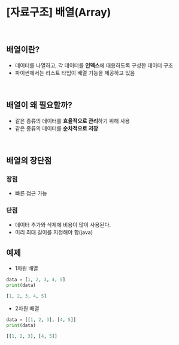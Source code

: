 # [자료구조] 배열(Array)
<br>

## 배열이란?
- 데이터를 나열하고, 각 데이터를 **인덱스**에 대응하도록 구성한 데이터 구조 
- 파이썬에서는 리스트 타입이 배열 기능을 제공하고 있음
<br>

## 배열이 왜 필요할까?
- 같은 종류의 데이터를 **효율적으로 관리**하기 위해 사용
- 같은 종류의 데이터를 **순차적으로 저장**
<br>

## 배열의 장단점
### 장점
- 빠른 접근 가능

### 단점
- 데이터 추가와 삭제에 비용이 많이 사용된다.
- 미리 최대 길이를 지정해야 함(java)

## 예제
- 1차원 배열
```python
data = [1, 2, 3, 4, 5]
print(data)
```
```python
[1, 2, 3, 4, 5]
```

- 2차원 배열
```python
data = [[1, 2, 3], [4, 5]]
print(data)
```
```python
[[1, 2, 3], [4, 5]]
```

